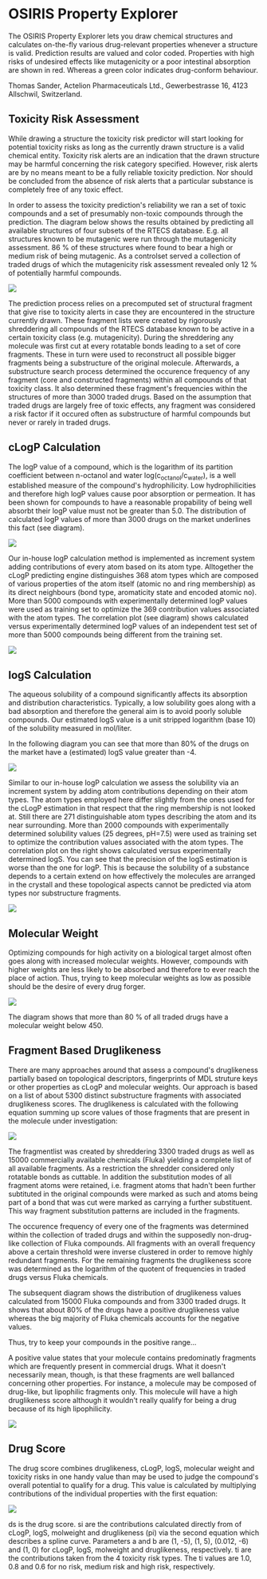 # OSIRIS Property Explorer

The OSIRIS Property Explorer lets you draw chemical structures and calculates on-the-fly various drug-relevant properties whenever a structure is valid. Prediction results are valued and color coded. Properties with high risks of undesired effects like mutagenicity or a poor intestinal absorption are shown in red. Whereas a green color indicates drug-conform behaviour.

Thomas Sander, Actelion Pharmaceuticals Ltd., Gewerbestrasse 16, 4123 Allschwil, Switzerland.

##  Toxicity Risk Assessment

While drawing a structure the toxicity risk predictor will start looking for potential toxicity risks as long as the currently drawn structure is a valid chemical entity. Toxicity risk alerts are an indication that the drawn structure may be harmful concerning the risk category specified. However, risk alerts are by no means meant to be a fully reliable toxicity prediction. Nor should be concluded from the absence of risk alerts that a particular substance is completely free of any toxic effect.

In order to assess the toxicity prediction's reliability we ran a set of toxic compounds and a set of presumably non-toxic compounds through the prediction. The diagram below shows the results obtained by predicting all available structures of four subsets of the RTECS database. E.g. all structures known to be mutagenic were run through the mutagenicity assessment. 86 % of these structures where found to bear a high or medium risk of being mutagenic. As a controlset served a collection of traded drugs of which the mutagenicity risk assessment revealed only 12 % of potentially harmful compounds.

<img src="toxicity.gif" />

The prediction process relies on a precomputed set of structural fragment that give rise to toxicity alerts in case they are encountered in the structure currently drawn. These fragment lists were created by rigorously shreddering all compounds of the RTECS database known to be active in a certain toxicity class (e.g. mutagenicity). During the shreddering any molecule was first cut at every rotatable bonds leading to a set of core fragments. These in turn were used to reconstruct all possible bigger fragments being a substructure of the original molecule. Afterwards, a substructure search process determined the occurence frequency of any fragment (core and constructed fragments) within all compounds of that toxicity class. It also determined these fragment's frequencies within the structures of more than 3000 traded drugs. Based on the assumption that traded drugs are largely free of toxic effects, any fragment was considered a risk factor if it occured often as substructure of harmful compounds but never or rarely in traded drugs.

## cLogP Calculation

The logP value of a compound, which is the logarithm of its partition coefficient between n-octanol and water log(c<sub>octanol</sub>/c<sub>water</sub>), is a well established measure of the compound's hydrophilicity. Low hydrophilicities and therefore high logP values cause poor absorption or permeation. It has been shown for compounds to have a reasonable propability of being well absorbt their logP value must not be greater than 5.0. The distribution of calculated logP values of more than 3000 drugs on the market underlines this fact (see diagram).

<img src="logP_1.gif" />


Our in-house logP calculation method is implemented as increment system adding contributions of every atom based on its atom type. Alltogether the cLogP predicting engine distinguishes 368 atom types which are composed of various properties of the atom itself (atomic no and ring membership) as its direct neighbours (bond type, aromaticity state and encoded atomic no). More than 5000 compounds with experimentally determined logP values were used as training set to optimize the 369 contribution values associated with the atom types. The correlation plot (see diagram) shows calculated versus experimentally determined logP values of an independent test set of more than 5000 compounds being different from the training set.

<img src="logP_2.gif" />

## logS Calculation

The aqueous solubility of a compound significantly affects its absorption and distribution characteristics. Typically, a low solubility goes along with a bad absorption and therefore the general aim is to avoid poorly soluble compounds. Our estimated logS value is a unit stripped logarithm (base 10) of the solubility measured in mol/liter.

In the following diagram you can see that more than 80% of the drugs on the market have a (estimated) logS value greater than -4.

<img src="logS_1.gif" />

Similar to our in-house logP calculation we assess the solubility via an increment system by adding atom contributions depending on their atom types. The atom types employed here differ slightly from the ones used for the cLogP estimation in that respect that the ring membership is not looked at. Still there are 271 distinguishable atom types describing the atom and its near surrounding. More than 2000 compounds with experimentally determined solubility values (25 degrees, pH=7.5) were used as training set to optimize the contribution values associated with the atom types. The correlation plot on the right shows calculated versus experimentally determined logS. You can see that the precision of the logS estimation is worse than the one for logP. This is because the solubility of a substance depends to a certain extend on how effectively the molecules are arranged in the crystall and these topological aspects cannot be predicted via atom types nor substructure fragments.

<img src="logS_2.gif" />

## Molecular Weight

Optimizing compounds for high activity on a biological target almost often goes along with increased molecular weights. However, compounds with higher weights are less likely to be absorbed and therefore to ever reach the place of action. Thus, trying to keep molecular weights as low as possible should be the desire of every drug forger.

<img src="mw.gif" />

The diagram shows that more than 80 % of all traded drugs have a molecular weight below 450.

## Fragment Based Druglikeness

There are many approaches around that assess a compound's druglikeness partially based on topological descriptors, fingerprints of MDL struture keys or other properties as cLogP and molecular weights. Our approach is based on a list of about 5300 distinct substructure fragments with associated druglikeness scores. The druglikeness is calculated with the following equation summing up score values of those fragments that are present in the molecule under investigation:

<img src="likeness_1.gif" />

The fragmentlist was created by shreddering 3300 traded drugs as well as 15000 commercially available chemicals (Fluka) yielding a complete list of all available fragments. As a restriction the shredder considered only rotatable bonds as cuttable. In addition the substitution modes of all fragment atoms were retained, i.e. fragment atoms that hadn't been further subtituted in the original compounds were marked as such and atoms being part of a bond that was cut were marked as carrying a further substituent. This way fragment substitution patterns are included in the fragments.

The occurence frequency of every one of the fragments was determined within the collection of traded drugs and within the supposedly non-drug-like collection of Fluka compounds. All fragments with an overall frequency above a certain threshold were inverse clustered in order to remove highly redundant fragments. For the remaining fragments the druglikeness score was determined as the logarithm of the quotent of frequencies in traded drugs versus Fluka chemicals.

The subsequent diagram shows the distribution of druglikeness values calculated from 15000 Fluka compounds and from 3300 traded drugs. It shows that about 80% of the drugs have a positive druglikeness value whereas the big majority of Fluka chemicals accounts for the negative values.

Thus, try to keep your compounds in the positive range...

A positive value states that your molecule contains predominatly fragments which are frequently present in commercial drugs. What it doesn't necessarily mean, though, is that these fragments are well ballanced concerning other properties. For instance, a molecule may be composed of drug-like, but lipophilic fragments only. This molecule will have a high druglikeness score although it wouldn't really qualify for being a drug because of its high lipophilicity.

<img src="likeness_2.gif" />

## Drug Score

The drug score combines druglikeness, cLogP, logS, molecular weight and toxicity risks in one handy value than may be used to judge the compound's overall potential to qualify for a drug. This value is calculated by multiplying contributions of the individual properties with the first equation:

<img src="score.gif" />

ds is the drug score. si are the contributions calculated directly from of cLogP, logS, molweight and druglikeness (pi) via the second equation which describes a spline curve. Parameters a and b are (1, -5), (1, 5), (0.012, -6) and (1, 0) for cLogP, logS, molweight and druglikeness, respectively. ti are the contributions taken from the 4 toxicity risk types. The ti values are 1.0, 0.8 and 0.6 for no risk, medium risk and high risk, respectively.
